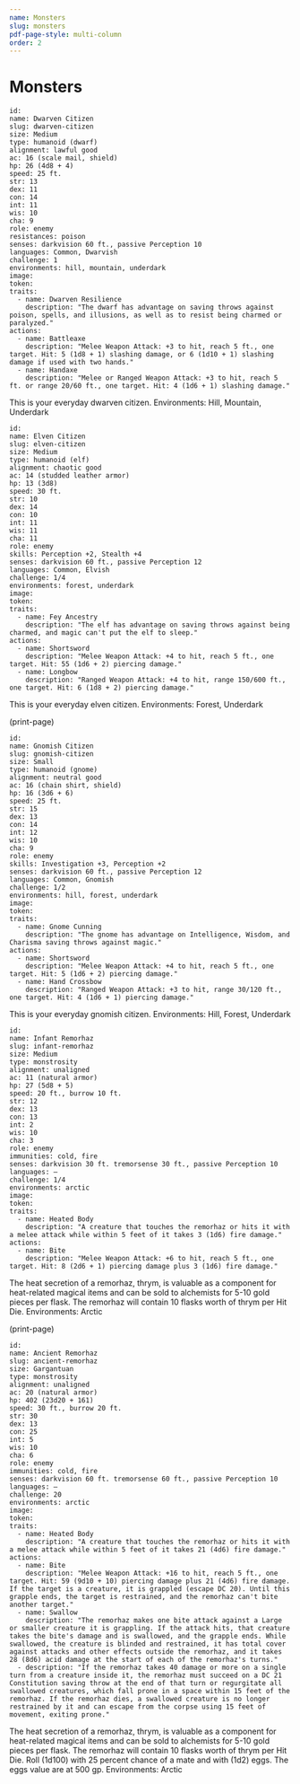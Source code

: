 ```yaml
---
name: Monsters
slug: monsters
pdf-page-style: multi-column
order: 2
---
```


# Monsters

```Monster {.gray}
id: 
name: Dwarven Citizen
slug: dwarven-citizen
size: Medium
type: humanoid (dwarf)
alignment: lawful good
ac: 16 (scale mail, shield)
hp: 26 (4d8 + 4)
speed: 25 ft.
str: 13
dex: 11
con: 14
int: 11
wis: 10
cha: 9
role: enemy
resistances: poison
senses: darkvision 60 ft., passive Perception 10
languages: Common, Dwarvish
challenge: 1 
environments: hill, mountain, underdark
image: 
token: 
traits:
  - name: Dwarven Resilience
    description: "The dwarf has advantage on saving throws against poison, spells, and illusions, as well as to resist being charmed or paralyzed."
actions:
  - name: Battleaxe
    description: "Melee Weapon Attack: +3 to hit, reach 5 ft., one target. Hit: 5 (1d8 + 1) slashing damage, or 6 (1d10 + 1) slashing damage if used with two hands."  
  - name: Handaxe
    description: "Melee or Ranged Weapon Attack: +3 to hit, reach 5 ft. or range 20/60 ft., one target. Hit: 4 (1d6 + 1) slashing damage."
```
This is your everyday dwarven citizen. Environments: Hill, Mountain, Underdark

```Monster {.gray}
id: 
name: Elven Citizen
slug: elven-citizen
size: Medium
type: humanoid (elf)
alignment: chaotic good
ac: 14 (studded leather armor)
hp: 13 (3d8)
speed: 30 ft.
str: 10
dex: 14
con: 10
int: 11
wis: 11
cha: 11
role: enemy
skills: Perception +2, Stealth +4
senses: darkvision 60 ft., passive Perception 12
languages: Common, Elvish
challenge: 1/4
environments: forest, underdark
image: 
token: 
traits:
  - name: Fey Ancestry
    description: "The elf has advantage on saving throws against being charmed, and magic can't put the elf to sleep."
actions:
  - name: Shortsword
    description: "Melee Weapon Attack: +4 to hit, reach 5 ft., one target. Hit: 55 (1d6 + 2) piercing damage."  
  - name: Longbow
    description: "Ranged Weapon Attack: +4 to hit, range 150/600 ft., one target. Hit: 6 (1d8 + 2) piercing damage."
```
This is your everyday elven citizen. Environments: Forest, Underdark

(print-page)

```Monster {.gray}
id: 
name: Gnomish Citizen
slug: gnomish-citizen
size: Small
type: humanoid (gnome)
alignment: neutral good
ac: 16 (chain shirt, shield)
hp: 16 (3d6 + 6)
speed: 25 ft.
str: 15
dex: 13
con: 14
int: 12
wis: 10
cha: 9
role: enemy
skills: Investigation +3, Perception +2
senses: darkvision 60 ft., passive Perception 12
languages: Common, Gnomish
challenge: 1/2
environments: hill, forest, underdark
image: 
token: 
traits:
  - name: Gnome Cunning
    description: "The gnome has advantage on Intelligence, Wisdom, and Charisma saving throws against magic."
actions:
  - name: Shortsword
    description: "Melee Weapon Attack: +4 to hit, reach 5 ft., one target. Hit: 5 (1d6 + 2) piercing damage."  
  - name: Hand Crossbow
    description: "Ranged Weapon Attack: +3 to hit, range 30/120 ft., one target. Hit: 4 (1d6 + 1) piercing damage."
```
This is your everyday gnomish citizen. Environments: Hill, Forest, Underdark

```Monster {.gray}
id: 
name: Infant Remorhaz
slug: infant-remorhaz
size: Medium
type: monstrosity
alignment: unaligned
ac: 11 (natural armor)
hp: 27 (5d8 + 5)
speed: 20 ft., burrow 10 ft.
str: 12
dex: 13
con: 13
int: 2
wis: 10
cha: 3
role: enemy
immunities: cold, fire
senses: darkvision 30 ft. tremorsense 30 ft., passive Perception 10
languages: — 
challenge: 1/4
environments: arctic
image: 
token: 
traits:
  - name: Heated Body
    description: "A creature that touches the remorhaz or hits it with a melee attack while within 5 feet of it takes 3 (1d6) fire damage."
actions:
  - name: Bite
    description: "Melee Weapon Attack: +6 to hit, reach 5 ft., one target. Hit: 8 (2d6 + 1) piercing damage plus 3 (1d6) fire damage."  
```
The heat secretion of a remorhaz, thrym, is valuable as a component for heat-related magical items and can be sold to alchemists for 5-10 gold pieces per flask. The remorhaz will contain 10 flasks worth of thrym per Hit Die. Environments: Arctic

(print-page)

```Monster {.gray}
id: 
name: Ancient Remorhaz
slug: ancient-remorhaz
size: Gargantuan
type: monstrosity
alignment: unaligned
ac: 20 (natural armor)
hp: 402 (23d20 + 161)
speed: 30 ft., burrow 20 ft.
str: 30
dex: 13
con: 25
int: 5
wis: 10
cha: 6
role: enemy
immunities: cold, fire
senses: darkvision 60 ft. tremorsense 60 ft., passive Perception 10
languages: — 
challenge: 20
environments: arctic
image: 
token: 
traits:
  - name: Heated Body
    description: "A creature that touches the remorhaz or hits it with a melee attack while within 5 feet of it takes 21 (4d6) fire damage."
actions:
  - name: Bite
    description: "Melee Weapon Attack: +16 to hit, reach 5 ft., one target. Hit: 59 (9d10 + 10) piercing damage plus 21 (4d6) fire damage. If the target is a creature, it is grappled (escape DC 20). Until this grapple ends, the target is restrained, and the remorhaz can't bite another target."  
  - name: Swallow
    description: "The remorhaz makes one bite attack against a Large or smaller creature it is grappling. If the attack hits, that creature takes the bite's damage and is swallowed, and the grapple ends. While swallowed, the creature is blinded and restrained, it has total cover against attacks and other effects outside the remorhaz, and it takes 28 (8d6) acid damage at the start of each of the remorhaz's turns." 
  - description: "If the remorhaz takes 40 damage or more on a single turn from a creature inside it, the remorhaz must succeed on a DC 21 Constitution saving throw at the end of that turn or regurgitate all swallowed creatures, which fall prone in a space within 15 feet of the remorhaz. If the remorhaz dies, a swallowed creature is no longer restrained by it and can escape from the corpse using 15 feet of movement, exiting prone."  
```
The heat secretion of a remorhaz, thrym, is valuable as a component for heat-related magical items and can be sold to alchemists for 5-10 gold pieces per flask. The remorhaz will contain 10 flasks worth of thrym per Hit Die. Roll (1d100) with 25 percent chance of a mate and with (1d2) eggs. The eggs value are at 500 gp. Environments: Arctic